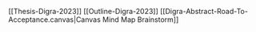 [[Thesis-Digra-2023]]
[[Outline-Digra-2023]]
[[Digra-Abstract-Road-To-Acceptance.canvas|Canvas Mind Map Brainstorm]]
